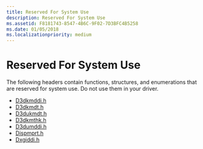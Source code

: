 ```yaml
---
title: Reserved For System Use
description: Reserved For System Use
ms.assetid: F8181743-8547-4B6C-9F02-7D3BFC4B5258
ms.date: 01/05/2018
ms.localizationpriority: medium
---
```


# Reserved For System Use


The following headers contain functions, structures, and enumerations that are reserved for system use. Do not use them in your driver.

* [D3dkmddi.h](d3dkmddi-h---reserved.md)
* [D3dkmdt.h](d3dkmdt-h---reserved.md)
* [D3dukmdt.h](d3dukmdt-h---reserved.md)
* [D3dkmthk.h](d3dkmthk-h---reserved.md)
* [D3dumddi.h](d3dumddi-h---reserved.md)
* [Dispmprt.h](dispmprt-h---reserved.md)
* [Dxgiddi.h](dxgiddi-h---reserved.md)
 

 






